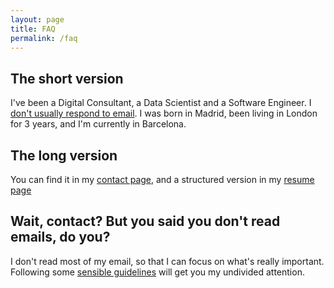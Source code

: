 ```yaml
---
layout: page
title: FAQ
permalink: /faq
---
```


## The short version
I've been a Digital Consultant, a Data Scientist and a Software Engineer. I [don't usually respond to email](/email). I was born in Madrid, been living in London for 3 years, and I'm currently in Barcelona.

## The long version
You can find it in my [contact page](/contact), and a structured version in my [resume page](/resume)

## Wait, contact? But you said you don't read emails, do you?
I don't read most of my email, so that I can focus on what's really important. Following some [sensible guidelines]() will get you my undivided attention.
